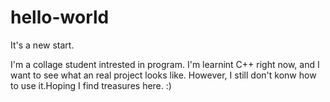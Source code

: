 # hello-world

It's a new start.

I'm a collage student intrested in program. I'm learnint C++ right now, and I want to see what an real project looks like.
However, I still don't konw how to use it.Hoping I find treasures here. :)
